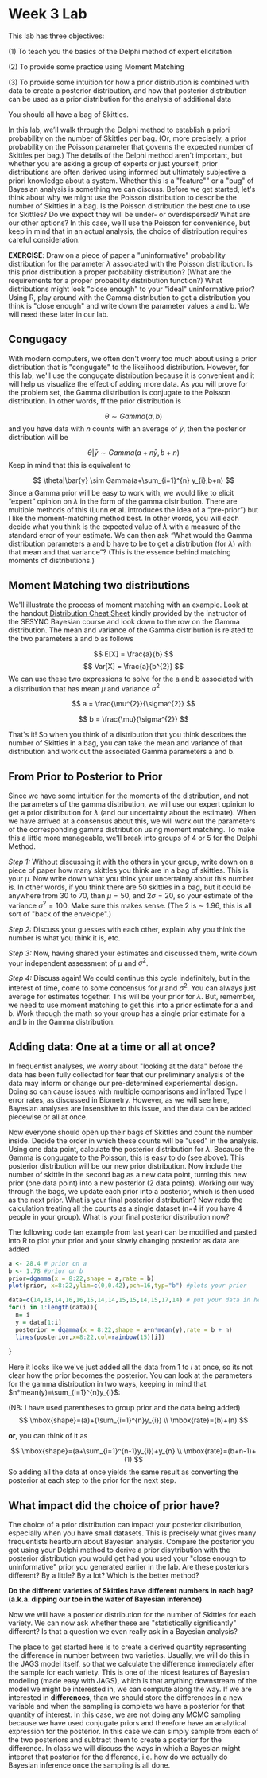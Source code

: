 Week 3 Lab
========================================================

This lab has three objectives:

(1)	To teach you the basics of the Delphi method of expert elicitation

(2)	To provide some practice using Moment Matching

(3)	To provide some intuition for how a prior distribution is combined with data to create a posterior distribution, and how that posterior distribution can be used as a prior distribution for the analysis of additional data

You should all have a bag of Skittles.

In this lab, we’ll walk through the Delphi method to establish a priori probability on the number of Skittles per bag. (Or, more precisely, a prior probability on the Poisson parameter that governs the expected number of Skittles per bag.) The details of the Delphi method aren't important, but whether you are asking a group of experts or just yourself, prior distributions are often derived using informed but ultimately subjective a priori knowledge about a system. Whether this is a "feature"" or a "bug" of Bayesian analysis is something we can discuss.  Before we get started, let's think about why we might use the Poisson distribution to describe the number of Skittles in a bag. Is the Poisson distribution the best one to use for Skittles? Do we expect they will be under- or overdispersed? What are our other options? In this case, we’ll use the Poisson for convenience, but keep in mind that in an actual analysis, the choice of distribution requires careful consideration.

**EXERCISE**: Draw on a piece of paper a "uninformative" probability distribution for the parameter $\lambda$ associated with the Poisson distribution. Is this prior distribution a proper probability distribution? (What are the requirements for a proper probability distribution function?) What distributions might look "close enough" to your "ideal" uninformative prior? Using R, play around with the Gamma distribution to get a distribution you think is "close enough" and write down the parameter values a and b. We will need these later in our lab.

Congugacy
-----------

With modern computers, we often don't worry too much about using a prior distribution that is "congugate" to the likelihood distribution. However, for this lab, we'll use the congugate distribution because it is convenient and it will help us visualize the effect of adding more data. As you will prove for the problem set, the Gamma distribution is conjugate to the Poisson distribution. In other words, ff the prior distribution is

$$
\theta \sim Gamma(a,b)
$$
and you have data with $n$ counts with an average of $\bar{y}$, then the posterior distribution will be

$$
\theta|\bar{y} \sim Gamma(a+n\bar{y},b+n)
$$
Keep in mind that this is equivalent to

$$
\theta|\bar{y} \sim Gamma(a+\sum_{i=1}^{n} y_{i},b+n)
$$
Since a Gamma prior will be easy to work with, we would like to elicit “expert” opinion on $\lambda$ in the form of the gamma distribution. There are multiple methods of this (Lunn et al. introduces the idea of a “pre-prior”) but I like the moment-matching method best. In other words, you will each decide what you think is the expected value of $\lambda$ with a measure of the standard error of your estimate. We can then ask “What would the Gamma distribution parameters a and b have to be to get a distribution (for $\lambda$) with that mean and that variance”? (This is the essence behind matching moments of distributions.)

Moment Matching two distributions
-------------------------------

We'll illustrate the process of moment matching with an example. Look at the handout [Distribution Cheat Sheet](https://github.com/hlynch/Bayesian2020/tree/master/_data/DistributionCheatSheet.pdf) kindly provided by the instructor of the SESYNC Bayesian course and look down to the row on the Gamma distribution. The mean and variance of the Gamma distribution is related to the two parameters a and b as follows

$$
E[X] = \frac{a}{b}
$$
$$
Var[X] = \frac{a}{b^{2}}
$$
We can use these two expressions to solve for the a and b associated with a distribution that has mean $\mu$ and variance $\sigma^{2}$

$$
a = \frac{\mu^{2}}{\sigma^{2}}
$$

$$
b = \frac{\mu}{\sigma^{2}}
$$

That's it! So when you think of a distribution that you think describes the number of Skittles in a bag, you can take the mean and variance of that distribution and work out the associated Gamma parameters a and b.

From Prior to Posterior to Prior
-----------------------------

Since we have some intuition for the moments of the distribution, and not the parameters of the gamma distribution, we will use our expert opinion to get a prior distribution for $\lambda$ (and our uncertainty about the estimate). When we have arrived at a consensus about this, we will work out the parameters of the corresponding gamma distribution using moment matching. To make this a little more manageable, we'll break into groups of 4 or 5 for the Delphi Method.

*Step 1:*
Without discussing it with the others in your group, write down on a piece of paper how many skittles you think are in a bag of skittles. This is your $\mu$. Now write down what you think your uncertainty about this number is. In other words, if you think there are 50 skittles in a bag, but it could be anywhere from 30 to 70, than $\mu=50$, and $2\sigma = 20$, so your estimate of the variance $\sigma^{2}=100$. Make sure this makes sense. (The 2 is $\sim$ 1.96, this is all sort of "back of the envelope".)

*Step 2:*
Discuss your guesses with each other, explain why you think the number is what you think it is, etc.

*Step 3:* 
Now, having shared your estimates and discussed them, write down your independent assessment of $\mu$ and $\sigma^{2}$.

*Step 4:*
Discuss again! We could continue this cycle indefinitely, but in the interest of time, come to some concensus for $\mu$ and $\sigma^{2}$. You can always just average for estimates together. This will be your prior for $\lambda$. But, remember, we need to use moment matching to get this into a prior estimate for a and b. Work through the math so your group has a single prior estimate for a and b in the Gamma distribution.

Adding data: One at a time or all at once?
------------------------------------------

In frequentist analyses, we worry about "looking at the data" before the data has been fully collected for fear that our preliminary analysis of the data may inform or change our pre-determined experiemental design. Doing so can cause issues with multiple comparisons and inflated Type I error rates, as discussed in Biometry. However, as we will see here, Bayesian analyses are insensitive to this issue, and the data can be added piecewise or all at once.

Now everyone should open up their bags of Skittles and count the number inside. Decide the order in which these counts will be "used" in the analysis. Using one data point, calculate the posterior distribution for $\lambda$. Because the Gamma is congugate to the Poisson, this is easy to do (see above). This posterior distribution will be our new prior distribution. Now include the number of skittle in the second bag as a new data point, turning this new prior (one data point) into a new posterior (2 data points). Working our way through the bags, we update each prior into a posterior, which is then used as the next prior. What is your final posterior distribution? Now redo the calculation treating all the counts as a single dataset (n=4 if you have 4 people in your group). What is your final posterior distribution now?

The following code (an example from last year) can be modified and pasted into R to plot your prior and your slowly changing posterior as data are added


```r
a <- 28.4 # prior on a
b <- 1.78 #prior on b
prior=dgamma(x = 8:22,shape = a,rate = b)
plot(prior, x=8:22,ylim=c(0,0.42),pch=16,typ="b") #plots your prior

data=c(14,13,14,16,16,15,14,14,15,15,14,15,17,14) # put your data in here
for(i in 1:length(data)){
  n= i
  y = data[1:i]
  posterior = dgamma(x = 8:22,shape = a+n*mean(y),rate = b + n)
  lines(posterior,x=8:22,col=rainbow(15)[i])
  
}
```

Here it looks like we've just added all the data from 1 to $i$ at once, so its not clear how the prior becomes the posterior. You can look at the parameters for the gamma distribution in two ways, keeping in mind that $n*mean(y)=\sum_{i=1}^{n}y_{i}$:

(NB: I have used parentheses to group prior and the data being added)
$$
\mbox{shape}=(a)+(\sum_{i=1}^{n}y_{i}) \\
\mbox{rate}=(b)+(n)
$$

**or**, you can think of it as

$$
\mbox{shape}=(a+\sum_{i=1}^{n-1}y_{i})+y_{n} \\
\mbox{rate}=(b+n-1)+(1)
$$
So adding all the data at once yields the same result as converting the posterior at each step to the prior for the next step.

What impact did the choice of prior have?
---------------------------------------

The choice of a prior distribution can impact your posterior distribution, especially when you have small datasets. This is precisely what gives many frequentists heartburn about Bayesian analysis. Compare the posterior you got using your Delphi method to derive a prior disytribution with the posterior distribution you would get had you used your "close enough to uninformative" prior you generated earlier in the lab. Are these posteriors different? By a little? By a lot? Which is the better method?

**Do the different varieties of Skittles have different numbers in each bag? (a.k.a. dipping our toe in the water of Bayesian inference)**

Now we will have a posterior distribution for the number of Skittles for each variety. We can now ask whether these are "statistically significantly" different? Is that a question we even really ask in a Bayesian analysis? 

The place to get started here is to create a derived quantity representing the difference in number between two varieties. Usually, we will do this in the JAGS model itself, so that we calculate the difference immediately after the sample for each variety. This is one of the nicest features of Bayesian modeling (made easy with JAGS), which is that anything downstream of the model we might be interested in, we can compute along the way. If we are interested in **differences**, than we should store the differences in a new variable and when the sampling is complete we have a posterior for that quantity of interest. In this case, we are not doing any MCMC sampling because we have used conjugate priors and therefore have an analytical expression for the posterior. In this case we can simply sample from each of the two posteriors and subtract them to create a posterior for the difference. In class we will discuss the ways in which a Bayesian might intepret that posterior for the difference, i.e. how do we actually do Bayesian inference once the sampling is all done.
